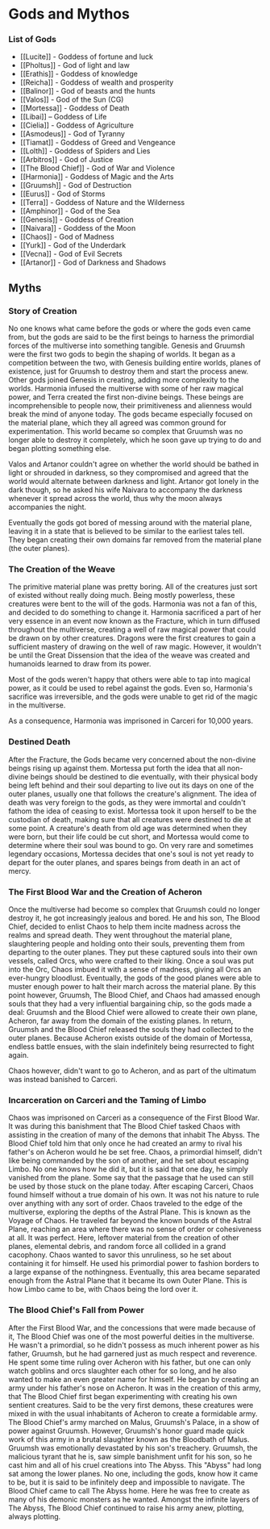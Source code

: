 # Gods and Mythos
### List of Gods
- [[Lucite]] - Goddess of fortune and luck
- [[Pholtus]] - God of light and law
- [[Erathis]] - Goddess of knowledge
- [[Reicha]] - Goddess of wealth and prosperity
- [[Balinor]] - God of beasts and the hunts
- [[Valos]] - God of the Sun (CG)
- [[Mortessa]] - Goddess of Death
- [[Libai]] – Goddess of Life 
- [[Cielia]] - Goddess of Agriculture
- [[Asmodeus]] - God of Tyranny
- [[Tiamat]] - Goddess of Greed and Vengeance
- [[Lolth]] - Goddess of Spiders and Lies
- [[Arbitros]] - God of Justice
- [[The Blood Chief]] - God of War and Violence
- [[Harmonia]] - Goddess of Magic and the Arts
- [[Gruumsh]] - God of Destruction
- [[Eurus]] - God of Storms
- [[Terra]] - Goddess of Nature and the Wilderness
- [[Amphinor]] - God of the Sea
- [[Genesis]] - Goddess of Creation
- [[Naivara]] - Goddess of the Moon
- [[Chaos]] - God of Madness
- [[Yurk]] - God of the Underdark
- [[Vecna]] - God of Evil Secrets
- [[Artanor]] - God of Darkness and Shadows

## Myths
### Story of Creation
No one knows what came before the gods or where the gods even came from, but the gods are said to be the first beings to harness the primordial forces of the multiverse into something tangible. Genesis and Gruumsh were the first two gods to begin the shaping of worlds. It began as a competition between the two, with Genesis building entire worlds, planes of existence, just for Gruumsh to destroy them and start the process anew. Other gods joined Genesis in creating, adding more complexity to the worlds. Harmonia infused the multiverse with some of her raw magical power, and Terra created the first non-divine beings. These beings are incomprehensible to people now, their primitiveness and alienness would break the mind of anyone today. The gods became especially focused on the material plane, which they all agreed was common ground for experimentation. This world became so complex that Gruumsh was no longer able to destroy it completely, which he soon gave up trying to do and began plotting something else.

Valos and Artanor couldn't agree on whether the world should be bathed in light or shrouded in darkness, so they compromised and agreed that the world would alternate between darkness and light. Artanor got lonely in the dark though, so he asked his wife Naivara to accompany the darkness whenever it spread across the world, thus why the moon always accompanies the night.

Eventually the gods got bored of messing around with the material plane, leaving it in a state that is believed to be similar to the earliest tales tell. They began creating their own domains far removed from the material plane (the outer planes).

### The Creation of the Weave
The primitive material plane was pretty boring. All of the creatures just sort of existed without really doing much. Being mostly powerless, these creatures were bent to the will of the gods. Harmonia was not a fan of this, and decided to do something to change it. Harmonia sacrificed a part of her very essence in an event now known as the Fracture, which in turn diffused throughout the multiverse, creating a well of raw magical power that could be drawn on by other creatures. Dragons were the first creatures to gain a sufficient mastery of drawing on the well of raw magic. However, it wouldn't be until the Great Dissension that the idea of the weave was created and humanoids learned to draw from its power.

Most of the gods weren't happy that others were able to tap into magical power, as it could be used to rebel against the gods. Even so, Harmonia's sacrifice was irreversible, and the gods were unable to get rid of the magic in the multiverse.

As a consequence, Harmonia was imprisoned in Carceri for 10,000 years.

### Destined Death
After the Fracture, the Gods became very concerned about the non-divine beings rising up against them. Mortessa put forth the idea that all non-divine beings should be destined to die eventually, with their physical body being left behind and their soul departing to live out its days on one of the outer planes, usually one that follows the creature's alignment. The idea of death was very foreign to the gods, as they were immortal and couldn't fathom the idea of ceasing to exist. Mortessa took it upon herself to be the custodian of death, making sure that all creatures were destined to die at some point. A creature's death from old age was determined when they were born, but their life could be cut short, and Mortessa would come to determine where their soul was bound to go. On very rare and sometimes legendary occasions, Mortessa decides that one's soul is not yet ready to depart for the outer planes, and spares beings from death in an act of mercy.

### The First Blood War and the Creation of Acheron
Once the multiverse had become so complex that Gruumsh could no longer destroy it, he got increasingly jealous and bored. He and his son, The Blood Chief, decided to enlist Chaos to help them incite madness across the realms and spread death. They went throughout the material plane, slaughtering people and holding onto their souls, preventing them from departing to the outer planes. They put these captured souls into their own vessels, called Orcs, who were crafted to their liking. Once a soul was put into the Orc, Chaos imbued it with a sense of madness, giving all Orcs an ever-hungry bloodlust. Eventually, the gods of the good planes were able to muster enough power to halt their march across the material plane. By this point however, Gruumsh, The Blood Chief, and Chaos had amassed enough souls that they had a very influential bargaining chip, so the gods made a deal: Gruumsh and the Blood Chief were allowed to create their own plane, Acheron, far away from the domain of the existing planes. In return, Gruumsh and the Blood Chief released the souls they had collected to the outer planes. Because Acheron exists outside of the domain of Mortessa, endless battle ensues, with the slain indefinitely being resurrected to fight again.

Chaos however, didn't want to go to Acheron, and as part of the ultimatum was instead banished to Carceri.

### Incarceration on Carceri and the Taming of Limbo
Chaos was imprisoned on Carceri as a consequence of the First Blood War. It was during this banishment that The Blood Chief tasked Chaos with assisting in the creation of many of the demons that inhabit The Abyss. The Blood Chief told him that only once he had created an army to rival his father's on Acheron would he be set free. Chaos, a primordial himself, didn't like being commanded by the son of another, and he set about escaping Limbo. No one knows how he did it, but it is said that one day, he simply vanished from the plane. Some say that the passage that he used can still be used by those stuck on the plane today. After escaping Carceri, Chaos found himself without a true domain of his own. It was not his nature to rule over anything with any sort of order. Chaos traveled to the edge of the multiverse, exploring the depths of the Astral Plane. This is known as the Voyage of Chaos. He traveled far beyond the known bounds of the Astral Plane, reaching an area where there was no sense of order or cohesiveness at all. It was perfect. Here, leftover material from the creation of other planes, elemental debris, and random force all collided in a grand cacophony. Chaos wanted to savor this unruliness, so he set about containing it for himself. He used his primordial power to fashion borders to a large expanse of the nothingness. Eventually, this area became separated enough from the Astral Plane that it became its own Outer Plane. This is how Limbo came to be, with Chaos being the lord over it.

### The Blood Chief's Fall from Power
After the First Blood War, and the concessions that were made because of it, The Blood Chief was one of the most powerful deities in the multiverse. He wasn't a primordial, so he didn't possess as much inherent power as his father, Gruumsh, but he had garnered just as much respect and reverence. He spent some time ruling over Acheron with his father, but one can only watch goblins and orcs slaughter each other for so long, and he also wanted to make an even greater name for himself. He began by creating an army under his father's nose on Acheron. It was in the creation of this army, that The Blood Chief first began experimenting with creating his own sentient creatures. Said to be the very first demons, these creatures were mixed in with the usual inhabitants of Acheron to create a formidable army. The Blood Chief's army marched on Malus, Gruumsh's Palace, in a show of power against Gruumsh. However, Gruumsh's honor guard made quick work of this army in a brutal slaughter known as the Bloodbath of Malus. Gruumsh was emotionally devastated by his son's treachery. Gruumsh, the malicious tyrant that he is, saw simple banishment unfit for his son, so he cast him and all of his cruel creations into The Abyss. This "Abyss" had long sat among the lower planes. No one, including the gods, know how it came to be, but it is said to be infinitely deep and impossible to navigate. The Blood Chief came to call The Abyss home. Here he was free to create as many of his demonic monsters as he wanted. Amongst the infinite layers of The Abyss, The Blood Chief continued to raise his army anew, plotting, always plotting.

### 